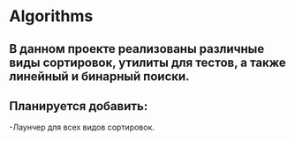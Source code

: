 # Algorithms
В данном проекте реализованы различные виды сортировок, утилиты для тестов, а также линейный и бинарный поиски.
----------------------------------------
Планируется добавить:
----------------------------------------
-Лаунчер для всех видов сортировок.
